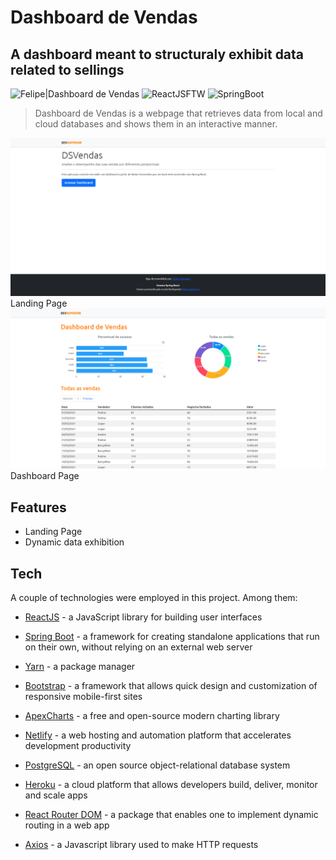 # Dashboard de Vendas

## A dashboard meant to structuraly exhibit data related to sellings

![Felipe|Dashboard de Vendas](https://img.shields.io/badge/FelipeMDantas-Dashboard_de_Vendas-blue)
![ReactJSFTW](https://img.shields.io/badge/POWERED%20BY:%20ReactJS-blue)
![SpringBoot](https://img.shields.io/badge/POWERED%20BY:%20Spring_Boot-green)

>Dashboard de Vendas is a webpage that retrieves data from local and cloud databases and shows them in an interactive manner.

<img src = "images/landing_page.png">
Landing Page

<img src = "images/dashboard_page.png">
Dashboard Page

## Features

- Landing Page
- Dynamic data exhibition

## Tech

A couple of technologies were employed in this project. Among them:

- [ReactJS] - a JavaScript library for building user interfaces
- [Spring Boot] - a framework for creating standalone applications that run on their own, without relying on an external web server
- [Yarn] - a package manager
- [Bootstrap] - a framework that allows quick design and customization of responsive mobile-first sites
- [ApexCharts] - a free and open-source modern charting library
- [Netlify] - a web hosting and automation platform that accelerates development productivity
- [PostgreSQL] - an open source object-relational database system
- [Heroku] - a cloud platform that allows developers build, deliver, monitor and scale apps
- [React Router DOM] - a package that enables one to implement dynamic routing in a web app
- [Axios] - a Javascript library used to make HTTP requests

    [ReactJS]: https://reactjs.org/
    [Spring Boot]: https://spring.io/
    [Yarn]: https://yarnpkg.com/
    [Bootstrap]: https://getbootstrap.com/
    [ApexCharts]: https://apexcharts.com/
    [Netlify]: https://www.netlify.com/
    [PostgreSQL]: https://www.postgresql.org/
    [Heroku]: https://www.heroku.com/
    [React Router DOM]: https://v5.reactrouter.com/web/guides/quick-start
    [Axios]: https://axios-http.com/docs/intro
